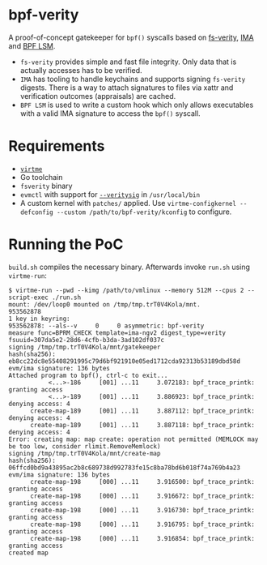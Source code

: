 bpf-verity
===

A proof-of-concept gatekeeper for `bpf()` syscalls based on [fs-verity], [IMA] and [BPF LSM][lsm].

* `fs-verity` provides simple and fast file integrity. Only data that is actually
  accesses has to be verified.
* `IMA` has tooling to handle keychains and supports signing `fs-verity` digests.
  There is a way to attach signatures to files via xattr and verification outcomes
  (appraisals) are cached.
* `BPF LSM` is used to write a custom hook which only allows executables with a
  valid IMA signature to access the `bpf()` syscall.

# Requirements

* [`virtme`](https://github.com/arighi/virtme)
* Go toolchain
* `fsverity` binary
* `evmctl` with support for [`--veritysig`](https://sourceforge.net/p/linux-ima/ima-evm-utils/ci/fc46af121ef090241606a97c0e1c96897d723365/) in `/usr/local/bin`
* A custom kernel with `patches/` applied. Use `virtme-configkernel --defconfig --custom /path/to/bpf-verity/kconfig` to configure.

# Running the PoC

`build.sh` compiles the necessary binary. Afterwards invoke `run.sh` using `virtme-run`:

```
$ virtme-run --pwd --kimg /path/to/vmlinux --memory 512M --cpus 2 --script-exec ./run.sh
mount: /dev/loop0 mounted on /tmp/tmp.trT0V4Kola/mnt.
953562878
1 key in keyring:
953562878: --als--v     0     0 asymmetric: bpf-verity
measure func=BPRM_CHECK template=ima-ngv2 digest_type=verity fsuuid=307da5e2-28d6-4cfb-b3da-3ad102df037c
signing /tmp/tmp.trT0V4Kola/mnt/gatekeeper
hash(sha256): eb8cc22dc8e55408291995c79d6bf921910e05ed1712cda92313b53189dbd58d
evm/ima signature: 136 bytes
Attached program to bpf(), ctrl-c to exit...
           <...>-186     [001] ...11     3.072183: bpf_trace_printk: granting access
           <...>-189     [001] ...11     3.886923: bpf_trace_printk: denying access: 4
      create-map-189     [001] ...11     3.887112: bpf_trace_printk: denying access: 4
      create-map-189     [001] ...11     3.887118: bpf_trace_printk: denying access: 4
Error: creating map: map create: operation not permitted (MEMLOCK may be too low, consider rlimit.RemoveMemlock)
signing /tmp/tmp.trT0V4Kola/mnt/create-map
hash(sha256): 06ffcd0bd9a43895ac2b8c689738d992783fe15c8ba78bd6b018f74a769b4a23
evm/ima signature: 136 bytes
      create-map-198     [000] ...11     3.916500: bpf_trace_printk: granting access
      create-map-198     [000] ...11     3.916672: bpf_trace_printk: granting access
      create-map-198     [000] ...11     3.916730: bpf_trace_printk: granting access
      create-map-198     [000] ...11     3.916795: bpf_trace_printk: granting access
      create-map-198     [000] ...11     3.916854: bpf_trace_printk: granting access
created map
```

[fs-verity]: https://www.kernel.org/doc/html/latest/filesystems/fsverity.html
[IMA]: https://sourceforge.net/p/linux-ima/wiki/Home/
[lsm]: https://docs.kernel.org/bpf/prog_lsm.html

